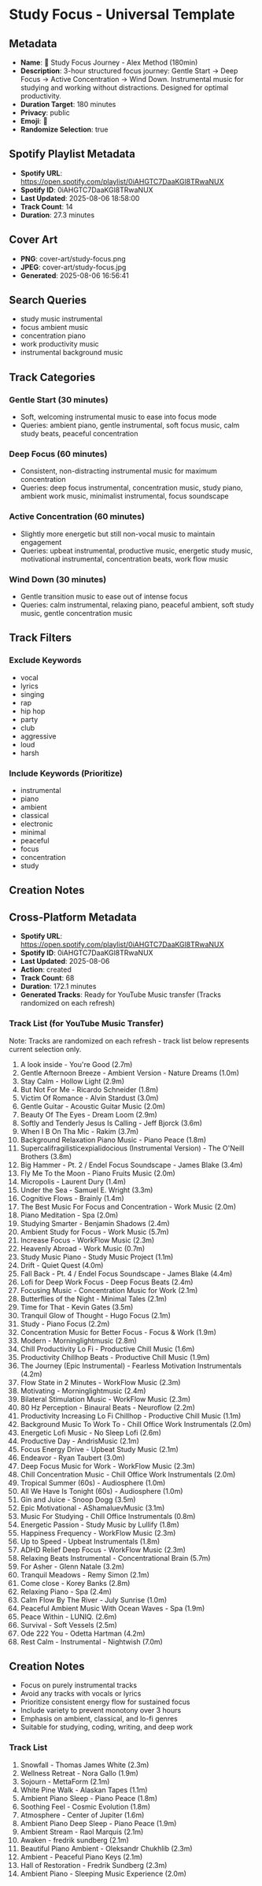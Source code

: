 # Study Focus - Universal Template

## Metadata

- **Name**: 🎯 Study Focus Journey - Alex Method (180min)
- **Description**: 3-hour structured focus journey: Gentle Start → Deep Focus → Active Concentration → Wind Down. Instrumental music for studying and working without distractions. Designed for optimal productivity.
- **Duration Target**: 180 minutes
- **Privacy**: public
- **Emoji**: 🎯
- **Randomize Selection**: true



## Spotify Playlist Metadata
- **Spotify URL**: https://open.spotify.com/playlist/0iAHGTC7DaaKGl8TRwaNUX
- **Spotify ID**: 0iAHGTC7DaaKGl8TRwaNUX
- **Last Updated**: 2025-08-06 18:58:00
- **Track Count**: 14
- **Duration**: 27.3 minutes
## Cover Art
- **PNG**: cover-art/study-focus.png
- **JPEG**: cover-art/study-focus.jpg
- **Generated**: 2025-08-06 16:56:41

## Search Queries

- study music instrumental
- focus ambient music
- concentration piano
- work productivity music
- instrumental background music

## Track Categories

### Gentle Start (30 minutes)

- Soft, welcoming instrumental music to ease into focus mode
- Queries: ambient piano, gentle instrumental, soft focus music, calm study beats, peaceful concentration

### Deep Focus (60 minutes)

- Consistent, non-distracting instrumental music for maximum concentration
- Queries: deep focus instrumental, concentration music, study piano, ambient work music, minimalist instrumental, focus soundscape

### Active Concentration (60 minutes)

- Slightly more energetic but still non-vocal music to maintain engagement
- Queries: upbeat instrumental, productive music, energetic study music, motivational instrumental, concentration beats, work flow music

### Wind Down (30 minutes)

- Gentle transition music to ease out of intense focus
- Queries: calm instrumental, relaxing piano, peaceful ambient, soft study music, gentle concentration music

## Track Filters

### Exclude Keywords

- vocal
- lyrics
- singing
- rap
- hip hop
- party
- club
- aggressive
- loud
- harsh

### Include Keywords (Prioritize)

- instrumental
- piano
- ambient
- classical
- electronic
- minimal
- peaceful
- focus
- concentration
- study

## Creation Notes

## Cross-Platform Metadata
- **Spotify URL**: https://open.spotify.com/playlist/0iAHGTC7DaaKGl8TRwaNUX
- **Spotify ID**: 0iAHGTC7DaaKGl8TRwaNUX
- **Last Updated**: 2025-08-06
- **Action**: created
- **Track Count**: 68
- **Duration**: 172.1 minutes
- **Generated Tracks**: Ready for YouTube Music transfer (Tracks randomized on each refresh)

### Track List (for YouTube Music Transfer)
Note: Tracks are randomized on each refresh - track list below represents current selection only.
 1. A look inside - You're Good (2.7m)
 2. Gentle Afternoon Breeze - Ambient Version - Nature Dreams (1.0m)
 3. Stay Calm - Hollow Light (2.9m)
 4. But Not For Me - Ricardo Schneider (1.8m)
 5. Victim Of Romance - Alvin Stardust (3.0m)
 6. Gentle Guitar - Acoustic Guitar Music (2.0m)
 7. Beauty Of The Eyes - Dream Loom (2.9m)
 8. Softly and Tenderly Jesus Is Calling - Jeff Bjorck (3.6m)
 9. When I B On Tha Mic - Rakim (3.7m)
10. Background Relaxation Piano Music - Piano Peace (1.8m)
11. Supercalifragilisticexpialidocious (Instrumental Version) - The O'Neill Brothers (3.8m)
12. Big Hammer - Pt. 2 / Endel Focus Soundscape - James Blake (3.4m)
13. Fly Me To the Moon - Piano Fruits Music (2.0m)
14. Micropolis - Laurent Dury (1.4m)
15. Under the Sea - Samuel E. Wright (3.3m)
16. Cognitive Flows - Brainly (1.4m)
17. The Best Music For Focus and Concentration - Work Music (2.0m)
18. Piano Meditation - Spa (2.0m)
19. Studying Smarter - Benjamin Shadows (2.4m)
20. Ambient Study for Focus - Work Music (5.7m)
21. Increase Focus - WorkFlow Music (2.3m)
22. Heavenly Abroad - Work Music (0.7m)
23. Study Music Piano - Study Music Project (1.1m)
24. Drift - Quiet Quest (4.0m)
25. Fall Back - Pt. 4 / Endel Focus Soundscape - James Blake (4.4m)
26. Lofi for Deep Work Focus - Deep Focus Beats (2.4m)
27. Focusing Music - Concentration Music for Work (2.1m)
28. Butterflies of the Night - Minimal Tales (2.1m)
29. Time for That - Kevin Gates (3.5m)
30. Tranquil Glow of Thought - Hugo Focus (2.1m)
31. Study - Piano Focus (2.2m)
32. Concentration Music for Better Focus - Focus & Work (1.9m)
33. Modern - Morninglightmusic (2.8m)
34. Chill Productivity Lo Fi - Productive Chill Music (1.6m)
35. Productivity Chillhop Beats - Productive Chill Music (1.9m)
36. The Journey (Epic Instrumental) - Fearless Motivation Instrumentals (4.2m)
37. Flow State in 2 Minutes - WorkFlow Music (2.3m)
38. Motivating - Morninglightmusic (2.4m)
39. Bilateral Stimulation Music - WorkFlow Music (2.3m)
40. 80 Hz Perception - Binaural Beats - Neuroflow (2.2m)
41. Productivity Increasing Lo Fi Chillhop - Productive Chill Music (1.1m)
42. Background Music To Work To - Chill Office Work Instrumentals (2.0m)
43. Energetic Lofi Music - No Sleep Lofi (2.6m)
44. Productive Day - AndrisMusic (2.1m)
45. Focus Energy Drive - Upbeat Study Music (2.1m)
46. Endeavor - Ryan Taubert (3.0m)
47. Deep Focus Music for Work - WorkFlow Music (2.3m)
48. Chill Concentration Music - Chill Office Work Instrumentals (2.0m)
49. Tropical Summer (60s) - Audiosphere (1.0m)
50. All We Have Is Tonight (60s) - Audiosphere (1.0m)
51. Gin and Juice - Snoop Dogg (3.5m)
52. Epic Motivational - AShamaluevMusic (3.1m)
53. Music For Studying - Chill Office Instrumentals (0.8m)
54. Energetic Passion - Study Music by Lullify (1.8m)
55. Happiness Frequency - WorkFlow Music (2.3m)
56. Up to Speed - Upbeat Instrumentals (1.8m)
57. ADHD Relief Deep Focus - WorkFlow Music (2.3m)
58. Relaxing Beats Instrumental - Concentrational Brain (5.7m)
59. For Asher - Glenn Natale (3.2m)
60. Tranquil Meadows - Remy Simon (2.1m)
61. Come close - Korey Banks (2.8m)
62. Relaxing Piano - Spa (2.4m)
63. Calm Flow By The River - July Sunrise (1.0m)
64. Peaceful Ambient Music With Ocean Waves - Spa (1.9m)
65. Peace Within - LUNIQ. (2.6m)
66. Survival - Soft Vessels (2.5m)
67. Ode 222 You - Odetta Hartman (4.2m)
68. Rest Calm - Instrumental - Nightwish (7.0m)

## Creation Notes

- Focus on purely instrumental tracks
- Avoid any tracks with vocals or lyrics
- Prioritize consistent energy flow for sustained focus
- Include variety to prevent monotony over 3 hours
- Emphasis on ambient, classical, and lo-fi genres
- Suitable for studying, coding, writing, and deep work

### Track List
  1. Snowfall - Thomas James White (2.3m)
  2. Wellness Retreat - Nora Gallo (1.9m)
  3. Sojourn - MettaForm (2.1m)
  4. White Pine Walk - Alaskan Tapes (1.1m)
  5. Ambient Piano Sleep - Piano Peace (1.8m)
  6. Soothing Feel - Cosmic Evolution (1.8m)
  7. Atmosphere - Center of Jupiter (1.6m)
  8. Ambient Piano Deep Sleep - Piano Peace (1.9m)
  9. Ambient Stream - Raol Marquis (2.1m)
 10. Awaken - fredrik sundberg (2.1m)
 11. Beautiful Piano Ambient - Oleksandr Chukhlib (2.3m)
 12. Ambient - Peaceful Piano Keys (2.1m)
 13. Hall of Restoration - Fredrik Sundberg (2.3m)
 14. Ambient Piano - Sleeping Music Experience (2.0m)

